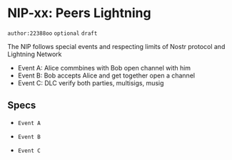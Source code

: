 # NIP-xx: Peers Lightning

`author:22388oo` `optional` `draft`

The NIP follows special events and respecting limits of Nostr protocol and Lightning Network

- Event A: Alice commbines with Bob open channel with him
- Event B: Bob accepts Alice and get together open a channel
- Event C: DLC verify both parties, multisigs, musig

## Specs

- `Event A`

- `Event B`

- `Event C`
